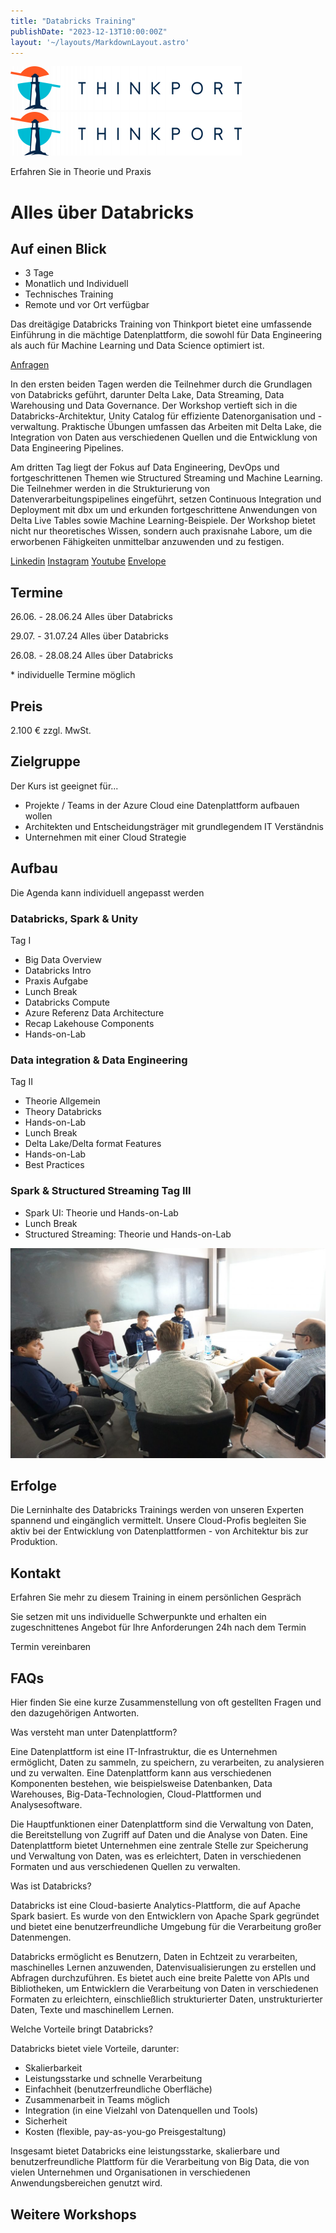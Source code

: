 ```yaml
---
title: "Databricks Training"
publishDate: "2023-12-13T10:00:00Z"
layout: '~/layouts/MarkdownLayout.astro'
---
```


 [![Thinkport Logo](images/Logo_horizontral_new-q79kisryfbimg521qvcamhuu9zgajwl52ie1tm6q0s.png "Logo Bright Colours")](https://thinkport.digital)[![Thinkport Logo](images/Logo_horizontral_new-q79kisryfbimg521qvcamhuu9zgajwl52ie1tm6q0s.png "Logo Bright Colours")](https://thinkport.digital)

Erfahren Sie in Theorie und Praxis

# Alles über Databricks

## Auf einen Blick

* 3 Tage
* Monatlich und Individuell
* Technisches Training
* Remote und vor Ort verfügbar

Das dreitägige Databricks Training von Thinkport bietet eine umfassende Einführung in die mächtige Datenplattform, die sowohl für Data Engineering als auch für Machine Learning und Data Science optimiert ist.

[Anfragen](#sec1)

In den ersten beiden Tagen werden die Teilnehmer durch die Grundlagen von Databricks geführt, darunter Delta Lake, Data Streaming, Data Warehousing und Data Governance. Der Workshop vertieft sich in die Databricks-Architektur, Unity Catalog für effiziente Datenorganisation und -verwaltung. Praktische Übungen umfassen das Arbeiten mit Delta Lake, die Integration von Daten aus verschiedenen Quellen und die Entwicklung von Data Engineering Pipelines.  
  
Am dritten Tag liegt der Fokus auf Data Engineering, DevOps und fortgeschrittenen Themen wie Structured Streaming und Machine Learning. Die Teilnehmer werden in die Strukturierung von Datenverarbeitungspipelines eingeführt, setzen Continuous Integration und Deployment mit dbx um und erkunden fortgeschrittene Anwendungen von Delta Live Tables sowie Machine Learning-Beispiele. Der Workshop bietet nicht nur theoretisches Wissen, sondern auch praxisnahe Labore, um die erworbenen Fähigkeiten unmittelbar anzuwenden und zu festigen.

[](#linksection)[Linkedin](https://www.linkedin.com/company/11759873) [Instagram](https://www.instagram.com/thinkport/) [Youtube](https://www.youtube.com/channel/UCnke3WYRT6bxuMK2t4jw2qQ) [Envelope](mailto:tdrechsel@thinkport.digital)

## Termine

26.06. - 28.06.24 Alles über Databricks

29.07. - 31.07.24 Alles über Databricks

26.08. - 28.08.24 Alles über Databricks

\* individuelle Termine möglich

## Preis

2.100 € zzgl. MwSt.

## Zielgruppe

Der Kurs ist geeignet für...

* Projekte / Teams in der Azure Cloud eine Datenplattform aufbauen wollen
* Architekten und Entscheidungsträger mit grundlegendem IT Verständnis
* Unternehmen mit einer Cloud Strategie

## Aufbau

Die Agenda kann individuell angepasst werden

### Databricks, Spark & Unity  

Tag I

* Big Data Overview
* Databricks Intro
* Praxis Aufgabe
* Lunch Break
* Databricks Compute
* Azure Referenz Data Architecture
* Recap Lakehouse Components
* Hands-on-Lab

### Data integration & Data Engineering  

Tag II

* Theorie Allgemein
* Theory Databricks
* Hands-on-Lab
* Lunch Break
* Delta Lake/Delta format Features
* Hands-on-Lab
* Best Practices

### Spark & Structured Streaming Tag III

* Spark UI: Theorie und Hands-on-Lab
* Lunch Break
* Structured Streaming: Theorie und Hands-on-Lab

![Sechs Personen, die an einem Tisch sitzen und offenbar verhandeln oder über Geschäfte sprechen.](images/DSC01530-1024x683.jpg)

## Erfolge

Die Lerninhalte des Databricks Trainings werden von unseren Experten spannend und eingänglich vermittelt. Unsere Cloud-Profis begleiten Sie aktiv bei der Entwicklung von Datenplattformen - 
von Architektur bis zur Produktion.

## Kontakt

Erfahren Sie mehr zu diesem Training in einem persönlichen Gespräch

Sie setzen mit uns individuelle Schwerpunkte und erhalten ein zugeschnittenes Angebot für Ihre Anforderungen 24h nach dem Termin

 Termin vereinbaren

## FAQs

Hier finden Sie eine kurze Zusammenstellung von oft gestellten Fragen und den dazugehörigen Antworten.

Was versteht man unter Datenplattform?

Eine Datenplattform ist eine IT-Infrastruktur, die es Unternehmen ermöglicht, Daten zu sammeln, zu speichern, zu verarbeiten, zu analysieren und zu verwalten. Eine Datenplattform kann aus verschiedenen Komponenten bestehen, wie beispielsweise Datenbanken, Data Warehouses, Big-Data-Technologien, Cloud-Plattformen und Analysesoftware.

Die Hauptfunktionen einer Datenplattform sind die Verwaltung von Daten, die Bereitstellung von Zugriff auf Daten und die Analyse von Daten. Eine Datenplattform bietet Unternehmen eine zentrale Stelle zur Speicherung und Verwaltung von Daten, was es erleichtert, Daten in verschiedenen Formaten und aus verschiedenen Quellen zu verwalten.

Was ist Databricks?

Databricks ist eine Cloud-basierte Analytics-Plattform, die auf Apache Spark basiert. Es wurde von den Entwicklern von Apache Spark gegründet und bietet eine benutzerfreundliche Umgebung für die Verarbeitung großer Datenmengen.

Databricks ermöglicht es Benutzern, Daten in Echtzeit zu verarbeiten, maschinelles Lernen anzuwenden, Datenvisualisierungen zu erstellen und Abfragen durchzuführen. Es bietet auch eine breite Palette von APIs und Bibliotheken, um Entwicklern die Verarbeitung von Daten in verschiedenen Formaten zu erleichtern, einschließlich strukturierter Daten, unstrukturierter Daten, Texte und maschinellem Lernen.

Welche Vorteile bringt Databricks?

Databricks bietet viele Vorteile, darunter:

* Skalierbarkeit
* Leistungsstarke und schnelle Verarbeitung
* Einfachheit (benutzerfreundliche Oberfläche)
* Zusammenarbeit in Teams möglich
* Integration (in eine Vielzahl von Datenquellen und Tools)
* Sicherheit
* Kosten (flexible, pay-as-you-go Preisgestaltung)

Insgesamt bietet Databricks eine leistungsstarke, skalierbare und benutzerfreundliche Plattform für die Verarbeitung von Big Data, die von vielen Unternehmen und Organisationen in verschiedenen Anwendungsbereichen genutzt wird.

## Weitere Workshops

